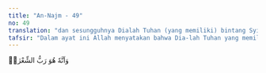 ```yaml
---
title: "An-Najm - 49"
no: 49
translation: "dan sesungguhnya Dialah Tuhan (yang memiliki) bintang Syi‘ra, "
tafsir: "Dalam ayat ini Allah menyatakan bahwa Dia-lah Tuhan yang memiliki bintang Syi'ra, yang sangat gemerlapan ini, yang terbit beriringan dengan bintang Jauza' di pertengahan musim panas. Mengkhususkan sebutan bintang ini dari planet-planet angkasa lainnya yang lebih besar dan lebih gemerlapan, karena bintang ini disembah pada zaman jahiliyah, yang menyembahnya adalah kabilah Himyar dan Khuza'ah. Orang pertama yang mengadakan penyembahan ini adalah Abu Kabsyah. Dia adalah pembesar bangsa Arab, sehingga orang Quraisy menyatakan, bahwa Nabi Muhammad saw, adalah anak Abu Kabsyah, sebagai persamaan karena berbeda dalam hal prinsip agamanya dengan agama nenek moyang mereka. Abu Kabsyah ini adalah salah seorang dari nenek Nabi Muhammad saw, dari pihak ibunya. Sebagaimana yang dikatakan Abu Sufyan ketika ia berada di hadapan Heraklius yang menjadi Pembesar Rum, \"Sungguh telah menjadi besar persoalan anak Abu Kabsyah ini (Nabi saw). Di antara bangsa Arab ada yang memuja bintang dan mengakui pengaruhnya terhadap alam semesta dan mereka membicarakan tentang masalah-masalah yang gaib ketika bintang itu terbit. Bintang Syi'ra ini ada dua, satu di antaranya berada di sebelah Syam (Palestina) dan yang lain berada di sebelah Yaman. Keterangan inilah yang dimaksudkan di sini yang disembah selain Allah."
---
```


وَاَنَّهٗ هُوَ رَبُّ الشِّعْرٰىۙ

